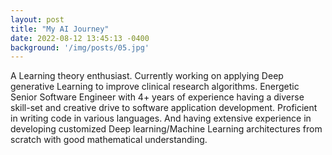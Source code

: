 ```yaml
---
layout: post
title: "My AI Journey"
date: 2022-08-12 13:45:13 -0400
background: '/img/posts/05.jpg'
---
```


<p>A Learning theory enthusiast. Currently working on applying Deep generative
    Learning to improve clinical research algorithms.
    Energetic Senior Software Engineer with 4+ years of experience
    having a diverse skill-set and creative drive to software application
    development. Proficient in writing code in various languages.
    And having extensive experience in developing customized Deep
    learning/Machine Learning architectures from scratch with good
    mathematical understanding.</p>
    
